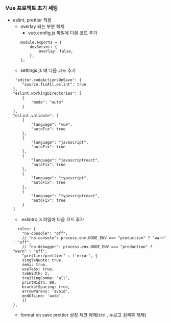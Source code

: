 ### Vue 프로젝트 초기 세팅
- eslint, prettier 적용
    - overlay 되는 부분 해제
        - vue.config.js 파일에 다음 코드 추가
        ```
        module.exports = {
            devServer: {
                overlay: false,
            },
        };
        ```
    - settings.js 에 다음 코드 추가
    ```
     "editor.codeActionsOnSave": {
        "source.fixAll.eslint": true
    },
    "eslint.workingDirectories": [
        {
            "mode": "auto"
        }
    ],
    "eslint.validate": [
        {
            "language": "vue",
            "autoFix": true
        },
        {
            "language": "javascript",
            "autoFix": true
        },
        {
            "language": "javascriptreact",
            "autoFix": true
        },
        {
            "language": "typescript",
            "autoFix": true
        },
        {
            "language": "typescriptreact",
            "autoFix": true
        }
    ]
    ```
    - .eslintrc.js 파일에 다음 코드 추가
    ```
      rules: {
        "no-console": "off",
        // "no-console": process.env.NODE_ENV === "production" ? "warn" : "off",
        // "no-debugger": process.env.NODE_ENV === "production" ? "warn" : "off",
        "prettier/prettier" : ['error', {
        singleQuote: true,
        semi: true,
        useTabs: true,
        tabWidth: 2,
        trailingComma: 'all',
        printWidth: 80,
        bracketSpacing: true,
        arrowParens: 'avoid',
        endOfLine: 'auto',
        }]
    },
    ```
    - format on save prettier 설정 체크 해제(ctrl , 누르고 검색후 해제)